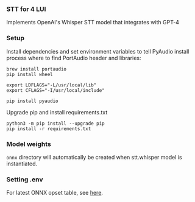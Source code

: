 ### STT for 4 LUI
Implements OpenAI's Whisper STT model that integrates with GPT-4

### Setup

Install dependencies and set environment variables to tell PyAudio install process where to find PortAudio header and libraries:
```
brew install portaudio
pip install wheel

export LDFLAGS="-L/usr/local/lib"
export CFLAGS="-I/usr/local/include"

pip install pyaudio
```

Upgrade pip and install requirements.txt
```
python3 -m pip install --upgrade pip
pip install -r requirements.txt
```

### Model weights

`onnx` directory will automatically be created when stt.whisper model is instantiated.


### Setting .env

For latest ONNX opset table, see [here](https://github.com/onnx/onnx/blob/main/docs/Versioning.md).